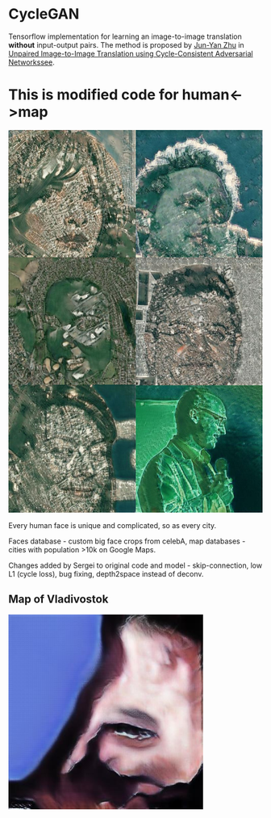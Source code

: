 <!-- <img src='imgs/horse2zebra.gif' align="right" width=384> 

<br><br><br>
-->
# CycleGAN

Tensorflow implementation for learning an image-to-image translation **without** input-output pairs.
The method is proposed by [Jun-Yan Zhu](https://people.eecs.berkeley.edu/~junyanz/) in 
[Unpaired Image-to-Image Translation using Cycle-Consistent Adversarial Networkssee](https://arxiv.org/pdf/1703.10593.pdf). 




# This is modified code for human<->map
<img src="imgs/faces.jpg" width="764px">

Every human face is unique and complicated, so as every city.

Faces database - custom big face crops from celebA, map databases - cities with population >10k on Google Maps.


Changes added by Sergei to original code and model - skip-connection, low L1 (cycle loss), bug fixing, depth2space instead of deconv.

## Map of Vladivostok 
<img src="imgs/vladik.jpg" width="386px">
